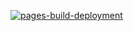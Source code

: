 [![pages-build-deployment](https://github.com/sysnote8main/sysnote8main.github.io/actions/workflows/pages/pages-build-deployment/badge.svg)](https://github.com/sysnote8main/sysnote8main.github.io/actions/workflows/pages/pages-build-deployment)
